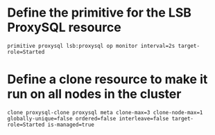 # Define the primitive for the LSB ProxySQL resource
    primitive proxysql lsb:proxysql op monitor interval=2s target-role=Started

# Define a clone resource to make it run on all nodes in the cluster
    clone proxysql-clone proxysql meta clone-max=3 clone-node-max=1 globally-unique=false ordered=false interleave=false target-role=Started is-managed=true



